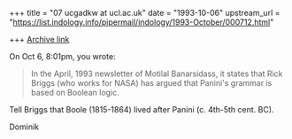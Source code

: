 +++
title = "07 ucgadkw at ucl.ac.uk"
date = "1993-10-06"
upstream_url = "https://list.indology.info/pipermail/indology/1993-October/000712.html"

+++
[Archive link](https://list.indology.info/pipermail/indology/1993-October/000712.html)

On Oct 6,  8:01pm, you wrote:

> 	In the April, 1993 newsletter of Motilal Banarsidass, it
> states that Rick Briggs (who works for NASA) has argued that Panini's
> grammar is based on Boolean logic.  

Tell Briggs that Boole (1815-1864) lived after Panini (c. 4th-5th cent. BC).

Dominik






